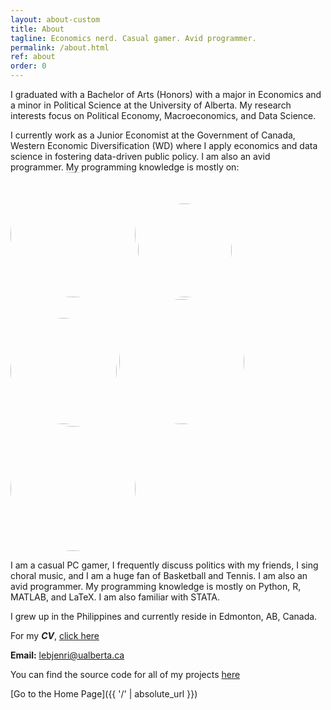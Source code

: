 ```yaml
---
layout: about-custom
title: About
tagline: Economics nerd. Casual gamer. Avid programmer.
permalink: /about.html
ref: about
order: 0
---
```

I graduated with a Bachelor of Arts (Honors) with a major in Economics and a minor in Political Science at the University of Alberta. My research interests focus on Political Economy, Macroeconomics, and Data Science. 

I currently work as a Junior Economist at the Government of Canada, Western Economic Diversification (WD) where I apply economics and data science in fostering data-driven public policy. I am also an avid programmer. My programming knowledge is mostly on:
 <a href="url"><img src="https://github.com/lj-valencia/lj-valencia.github.io/blob/master/assets/css/Python-Logo.png" height="auto" width="200" style="border-radius:50%"></a>
 <a href="url"><img src="https://github.com/lj-valencia/lj-valencia.github.io/blob/master/assets/css/R-Logo.png" height="auto" width="150" style="border-radius:50%"></a>
 <a href="url"><img src="https://github.com/lj-valencia/lj-valencia.github.io/blob/master/assets/css/Matlab-Logo.png" height="auto" width="170" style="border-radius:50%"></a>
 <a href="url"><img src="https://github.com/lj-valencia/lj-valencia.github.io/blob/master/assets/css/LaTeX_logo.svg" height="auto" width="200" style="border-radius:50%"></a>
 <a href="url"><img src="https://github.com/lj-valencia/lj-valencia.github.io/blob/master/assets/css/Stata-Logo.svg" height="auto" width="200" style="border-radius:50%"></a>
 


I am a casual PC gamer, I frequently discuss politics with my friends, I sing choral music, and I am a huge fan of Basketball and Tennis. I am also an avid programmer. My programming knowledge is mostly on Python, R, MATLAB, and LaTeX. I am also familiar with STATA.

I grew up in the Philippines and currently reside in Edmonton, AB, Canada.

For my **_CV_**, [click here](LJ-Valencia-CV.pdf)

**Email:** [lebjenri@ualberta.ca](mailto:lebjenri@ualberta.ca)

You can find the source code for all of my projects [here](https://github.com/lj-valencia)

[Go to the Home Page]({{ '/' | absolute_url }})
